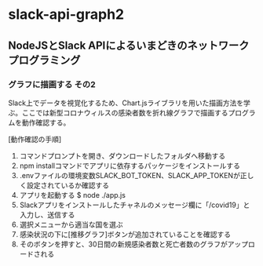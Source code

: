 # slack-api-graph2

## NodeJSとSlack APIによるいまどきのネットワークプログラミング

### グラフに描画する その2

Slack上でデータを視覚化するため、Chart.jsライブラリを用いた描画方法を学ぶ。ここでは新型コロナウィルスの感染者数を折れ線グラフで描画するプログラムを動作確認する。

[動作確認の手順]

1. コマンドプロンプトを開き、ダウンロードしたフォルダへ移動する
1. npm installコマンドでアプリに依存するパッケージをインストールする
1. .envファイルの環境変数SLACK_BOT_TOKEN、SLACK_APP_TOKENが正しく設定されているか確認する
1. アプリを起動する
    $ node ./app.js
1. Slackアプリをインストールしたチャネルのメッセージ欄に「/covid19」と入力し、送信する
1. 選択メニューから適当な国を選ぶ
1. 感染状況の下に[推移グラフ]ボタンが追加されていることを確認する
1. そのボタンを押すと、30日間の新規感染者数と死亡者数のグラフがアップロードされる
